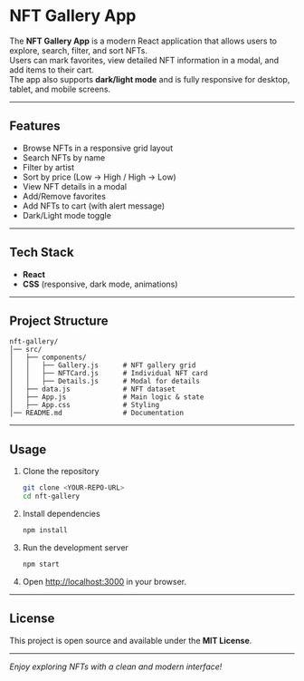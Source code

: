 #  NFT Gallery App

The **NFT Gallery App** is a modern React application that allows users to explore, search, filter, and sort NFTs.  
Users can mark favorites, view detailed NFT information in a modal, and add items to their cart.  
The app also supports **dark/light mode** and is fully responsive for desktop, tablet, and mobile screens.

---

##  Features
-  Browse NFTs in a responsive grid layout  
-  Search NFTs by name  
-  Filter by artist  
-  Sort by price (Low → High / High → Low)  
- View NFT details in a modal  
-  Add/Remove favorites  
-  Add NFTs to cart (with alert message)  
-  Dark/Light mode toggle  

---

## Tech Stack
- **React**  
- **CSS** (responsive, dark mode, animations)  

---

## Project Structure
```
nft-gallery/
│── src/
│   ├── components/
│   │   ├── Gallery.js      # NFT gallery grid
│   │   ├── NFTCard.js      # Individual NFT card
│   │   ├── Details.js      # Modal for details
│   ├── data.js             # NFT dataset
│   ├── App.js              # Main logic & state
│   ├── App.css             # Styling
│── README.md               # Documentation
```

---

##  Usage
1. Clone the repository  
   ```bash
   git clone <YOUR-REPO-URL>
   cd nft-gallery
   ```
2. Install dependencies  
   ```bash
   npm install
   ```
3. Run the development server  
   ```bash
   npm start
   ```
4. Open [http://localhost:3000](http://localhost:3000) in your browser.  

---

## License
This project is open source and available under the **MIT License**.  

---
 *Enjoy exploring NFTs with a clean and modern interface!*  

